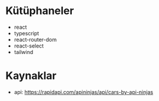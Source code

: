 # Kütüphaneler

- react
- typescript
- react-router-dom
- react-select
- tailwind

# Kaynaklar

- api: https://rapidapi.com/apininjas/api/cars-by-api-ninjas
